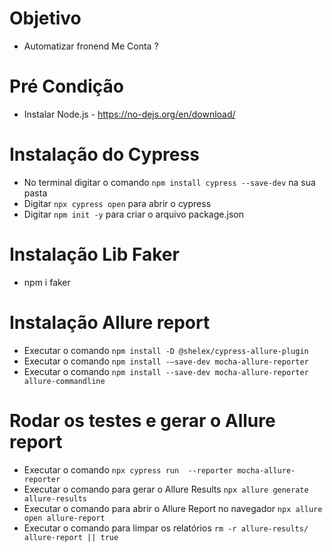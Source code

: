 # Objetivo

 - Automatizar fronend Me Conta ?
# Pré Condição

- Instalar Node.js - https://no-dejs.org/en/download/ 
# Instalação do Cypress

- No terminal digitar o comando  `npm install cypress --save-dev` na sua pasta
- Digitar `npx cypress open` para abrir o cypress
- Digitar  `npm init -y` para criar o arquivo package.json
# Instalação Lib Faker

- npm i faker
 # Instalação Allure report

 - Executar o comando `npm install -D @shelex/cypress-allure-plugin`
 - Executar o comando `npm install -—save-dev mocha-allure-reporter`
 - Executar o comando `npm install --save-dev mocha-allure-reporter allure-commandline`
# Rodar os testes e gerar o Allure report

- Executar o comando `npx cypress run  --reporter mocha-allure-reporter`
- Executar o comando para gerar o Allure Results `npx allure generate allure-results`
- Executar o comando para abrir o Allure Report no navegador `npx allure open allure-report`
- Executar o comando para limpar os relatórios `rm -r allure-results/ allure-report || true`